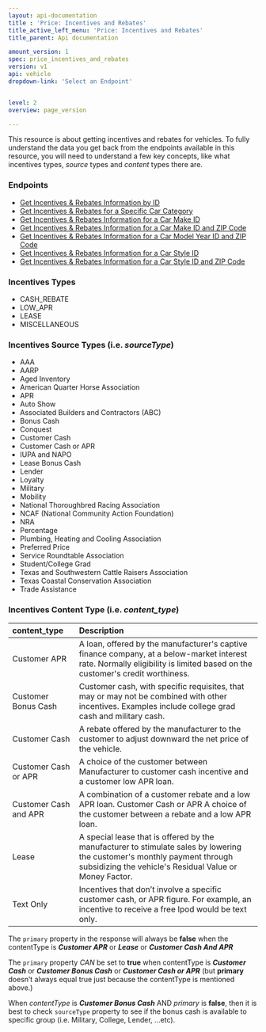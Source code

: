 ```yaml
---
layout: api-documentation
title : 'Price: Incentives and Rebates'
title_active_left_menu: 'Price: Incentives and Rebates'
title_parent: Api documentation

amount_version: 1
spec: price_incentives_and_rebates
version: v1
api: vehicle
dropdown-link: 'Select an Endpoint'


level: 2
overview: page_version

---
```


<div class="info-message">
	This resource is about getting incentives and rebates for vehicles. To fully understand the data you get back from the endpoints available in this resource, you will need to understand a few key concepts, like what incentives types, <em>source</em> types and <em>content</em> types there are.
</div>

### Endpoints

* [Get Incentives & Rebates Information by ID](/api-documentation/vehicle/price_incentives_and_rebates/v1/01_findbyid/api-description.html)
* [Get Incentives & Rebates for a Specific Car Category](/api-documentation/vehicle/price_incentives_and_rebates/v1/02_findincentivesbycategoryandzip/api-description.html)
* [Get Incentives & Rebates Information for a Car Make ID](/api-documentation/vehicle/price_incentives_and_rebates/v1/03_findincentivesbymakeid/api-description.html)
* [Get Incentives & Rebates Information for a Car Make ID and ZIP Code](/api-documentation/vehicle/price_incentives_and_rebates/v1/04_findincentivesbymakeidandzip/api-description.html)
* [Get Incentives & Rebates Information for a Car Model Year ID and ZIP Code](/api-documentation/vehicle/price_incentives_and_rebates/v1/05_findincentivesbymodelyearidandzip/api-description.html)
* [Get Incentives & Rebates Information for a Car Style ID](/api-documentation/vehicle/price_incentives_and_rebates/v1/06_findincentivesbystyleid/api-description.html)
* [Get Incentives & Rebates Information for a Car Style ID and ZIP Code](/api-documentation/vehicle/price_incentives_and_rebates/v1/07_findincentivesbystyleidandzipcode/api-description.html)

### Incentives Types

* CASH_REBATE
* LOW_APR
* LEASE
* MISCELLANEOUS

### Incentives Source Types (i.e. *sourceType*)

* AAA
* AARP
* Aged Inventory
* American Quarter Horse Association
* APR
* Auto Show
* Associated Builders and Contractors (ABC)
* Bonus Cash
* Conquest
* Customer Cash
* Customer Cash or APR
* IUPA and NAPO
* Lease Bonus Cash
* Lender
* Loyalty
* Military
* Mobility
* National Thoroughbred Racing Association
* NCAF (National Community Action Foundation)
* NRA
* Percentage
* Plumbing, Heating and Cooling Association
* Preferred Price
* Service Roundtable Association
* Student/College Grad
* Texas and Southwestern Cattle Raisers Association
* Texas Coastal Conservation Association
* Trade Assistance

### Incentives Content Type (i.e. *content_type*)
                                                                                          
| content_type      		| Description                         																		|
|:--------------------------|:----------------------------------------------------------------------------------------------------------|
| Customer APR		    	| A loan, offered by the manufacturer's captive finance company, at a below-market interest rate. Normally eligibility is limited based on the customer's credit worthiness.|
| Customer Bonus Cash		| Customer cash, with specific requisites, that may or may not be combined with other incentives. Examples include college grad cash and military cash.|
| Customer Cash 			| A rebate offered by the manufacturer to the customer to adjust downward the net price of the vehicle.|
| Customer Cash or APR  	| A choice of the customer between Manufacturer to customer cash incentive and a customer low APR loan.|
| Customer Cash and APR		| A combination of a customer rebate and a low APR loan. Customer Cash or APR A choice of the customer between a rebate and a low APR loan.	|
| Lease						| A special lease that is offered by the manufacturer to stimulate sales by lowering the customer's monthly payment through subsidizing the vehicle's Residual Value or Money Factor.|
| Text Only					| Incentives that don’t involve a specific customer cash, or APR figure. For example, an incentive to receive a free Ipod would be text only. |

The <code>primary</code> property in the response will always be **false** when the contentType is ***Customer APR*** or ***Lease*** or ***Customer Cash And APR***
 
The <code>primary</code> property *CAN* be set to **true** when contentType is ***Customer Cash*** or ***Customer Bonus Cash*** or ***Customer Cash or APR*** (but **primary** doesn’t always equal true just because the contentType is mentioned above.)
 
When *contentType* is ***Customer Bonus Cash*** AND *primary* is **false**, then it is best to check <code>sourceType</code> property to see if the bonus cash is available to specific group (i.e. Military, College, Lender, ...etc).

                                                                                         





